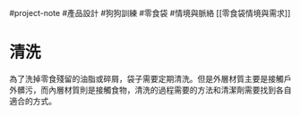#project-note #產品設計 #狗狗訓練 #零食袋 #情境與脈絡 
[[零食袋情境與需求]]
# 清洗
為了洗掉零食殘留的油脂或碎屑，袋子需要定期清洗。但是外層材質主要是接觸戶外髒污，而內層材質則是接觸食物，清洗的過程需要的方法和清潔劑需要找到各自適合的方式。
